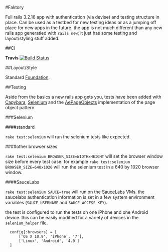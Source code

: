 #Faktory

Full rails 3.2.16 app with authentication (via devise) and testing structure in place. Can be used as a testbed for new testing ideas or as a jumping off place for new apps in the future. the app is not much different than any new rails app generatied with ```rails new```; it just has some testing and layout/styling stuff added.

##CI

__Travis__ [![Build Status](https://travis-ci.org/QuantumGeordie/faktory.png?branch=master)](https://travis-ci.org/QuantumGeordie/faktory)

##Layout/Style

Standard [Foundation](http://foundation.zurb.com/).

##Testing

Aside from the basics a new rails app gets you, tests have been added with [Capybara](http://jnicklas.github.io/capybara/), [Selenium](http://docs.seleniumhq.org/projects/webdriver/) and the [AePageObjects](https://github.com/appfolio/ae_page_objects) implementation of the page object pattern.

###Selenium

####standard

```rake test:selenium``` will run the selenium tests like expected.

####other browser sizes

```rake test:selenium BROWSER_SIZE=WIDTHxHEIGHT``` will set the browser window size before every test case. for example ```rake test:selenium BROWSER_SIZE=640x1020``` will run the selenium test in a 640 by 1020 browser window.

####SauceLabs

```rake test:selenium SAUCE=true``` will run on the [SauceLabs](https://saucelabs.com) VMs. the saucelabs authentication information is set in a few system environment variables (```SAUCE_USERNAME``` and ```SAUCE_ACCESS_KEY```).

the test is configured to run the tests on one iPhone and one Android device. this can be easily modified for a variety of devices in the ```selenium_helper``` file.

```
  config[:browsers] = [
      ['OS X 10.9', 'iPhone', '7'],
      ['Linux', 'Android', '4.0']
  ]
```


